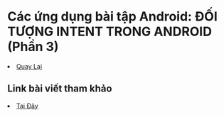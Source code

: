 <h1>Các ứng dụng bài tập Android: ĐỐI TƯỢNG INTENT TRONG ANDROID (Phần 3)</h1>


<li><a href="https://github.com/DuongNhatMinh/AndroidStudio">Quay Lại</a></li>

<h2>Link bài viết tham khảo</h2>
<li><a href="https://ngocminhtran.com/2018/11/05/doi-tuong-intent-trong-android-phan-3/">Tại Đây</a></li>
